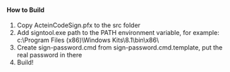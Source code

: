 #### How to Build
1. Copy ActeinCodeSign.pfx to the src folder
2. Add signtool.exe path to the PATH environment variable, for example: c:\Program Files (x86)\Windows Kits\8.1\bin\x86\
3. Create sign-password.cmd from sign-password.cmd.template, put the real password in there
4. Build!
